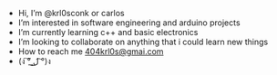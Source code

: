 -  Hi, I’m @krl0sconk or carlos
-  I’m interested in software engineering and arduino projects
-  I’m currently learning c++ and basic electronics
-  I’m looking to collaborate on anything that i could learn new things
-  How to reach me 404krl0s@gmai.com
-  (ง ͠° ͟ل͜ ͡°)ง

<!---
krl0sconk/krl0sconk is a ✨ special ✨ repository because its `README.md` (this file) appears on your GitHub profile.
You can click the Preview link to take a look at your changes.
--->
